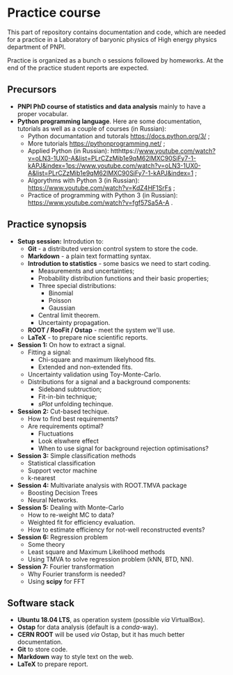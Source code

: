 # Practice course

This part of repository contains documentation and code, which are needed for a practice in a Laboratory of baryonic physics of High energy physics department of PNPI.

Practice is organized as a bunch o sessions followed by homeworks. At the end of the practice student reports are expected.

## Precursors
* **PNPI PhD course of statistics and data analysis** mainly to have a proper vocabular.
* **Python programming language**. Here are some documentation, tutorials as well as a couple of courses (in Russian):
  - Python documantation and tutorals https://docs.python.org/3/ ; 
  - More tutorials https://pythonprogramming.net/ ;
  - Applied Python (in Russian): htthttps://www.youtube.com/watch?v=oLN3-1UX0-A&list=PLrCZzMib1e9qM62lMXC90SiFy7-1-kAPJ&index=1ps://www.youtube.com/watch?v=oLN3-1UX0-A&list=PLrCZzMib1e9qM62lMXC90SiFy7-1-kAPJ&index=1 ;
  - Algorythms with Python 3 (in Russian): https://www.youtube.com/watch?v=KdZ4HF1SrFs ;
  - Practice of programming with Python 3 (in Russian): https://www.youtube.com/watch?v=fgf57Sa5A-A .

## Practice synopsis
  * **Setup session:** Introdution to:
    * **Git** - a distributed version control system to store the code.
    * **Markdown** - a plain text formatting syntax.
    * **Introdution to statistics** - some basics we need to start coding.
      - Measurements and uncertainties;
      - Probability distribution functions and their basic properties;
      - Three special distributions:
        - Binomial
        - Poisson
        - Gaussian
      - Central limit theorem.
      - Uncertainty propagation.
    * **ROOT / RooFit / Ostap** - meet the system we'll use.
    * **LaTeX** - to prepare nice scientific reports.
  * **Session 1:** On how to extract a signal.
    * Fitting a signal:
      - Chi-square and maximum likelyhood fits.
      - Extended and non-extended fits.
    * Uncertainty validation using Toy-Monte-Carlo.
    * Distributions for a signal and a background components:
      - Sideband subtruction;
      - Fit-in-bin technique;
      - _sPlot_ unfolding techinque.
  * **Session 2:** Cut-based techique.
    * How to find best requirements?
    * Are requirements optimal?
      - Fluctuations
      - Look elswhere effect
      - When to use signal for background rejection optimisations?
  * **Session 3:** Simple classification methods
    * Statistical classification
    * Support vector machine
    * k-nearest
  * **Session 4:** Multivariate analysis with ROOT.TMVA package 
    * Boosting Decision Trees
    * Neural Networks.
  * **Session 5:** Dealing with Monte-Carlo
    * How to re-weight MC to data?
    * Weighted fit for efficiency evaluation.
    * How to estimate efficiency for not-well reconstructed events?
  * **Session 6:** Regression problem
    * Some theory
    * Least square and Maximum Likelihood methods
    * Using TMVA to solve regression problem (kNN, BTD, NN).
  * **Session 7:** Fourier transformation
    * Why Fourier transform is needed?
    * Using __scipy__ for FFT

## Software stack
 * **Ubuntu 18.04 LTS**, as operation system (possible _via_ VirtualBox).
 * **Ostap** for data analysis (default is a _conda_-way).
 * **CERN ROOT** will be used _via_ Ostap, but it has much better documentation.
 * **Git** to store code.
 * **Markdown**  way to style text on the web.
 * **LaTeX** to prepare report.

